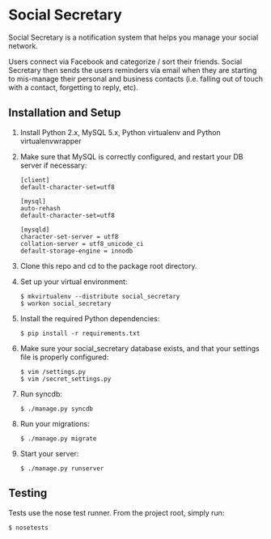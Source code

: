 Social Secretary
================
Social Secretary is a notification system that helps you manage your social network.

Users connect via Facebook and categorize / sort their friends. Social Secretary then sends the users reminders via email when they are starting to mis-manage their personal and business contacts (i.e. falling out of touch with a contact, forgetting to reply, etc).


Installation and Setup
----------------------

1. Install Python 2.x, MySQL 5.x, Python virtualenv and Python virtualenvwrapper

2. Make sure that MySQL is correctly configured, and restart your DB server if necessary:
   ```
   [client]
   default-character-set=utf8

   [mysql]
   auto-rehash
   default-character-set=utf8

   [mysqld]
   character-set-server = utf8
   collation-server = utf8_unicode_ci
   default-storage-engine = innodb
   ```

3. Clone this repo and cd to the package root directory.

4. Set up your virtual environment:
   ```
   $ mkvirtualenv --distribute social_secretary
   $ workon social_secretary
   ```

6. Install the required Python dependencies:
   ```
   $ pip install -r requirements.txt
   ```

7. Make sure your social_secretary database exists, and that your settings file is properly configured:
   ```
   $ vim /settings.py
   $ vim /secret_settings.py
   ```

8. Run syncdb:
   ```
   $ ./manage.py syncdb
   ```

9. Run your migrations:
   ```
   $ ./manage.py migrate
   ```

10. Start your server:
    ```
    $ ./manage.py runserver

Testing
-------

Tests use the nose test runner. From the project root, simply run:
```
$ nosetests
```

